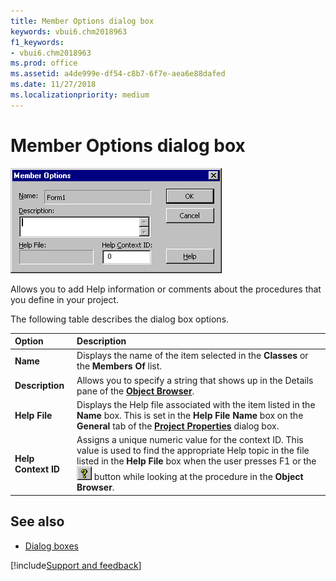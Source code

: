 ```yaml
---
title: Member Options dialog box
keywords: vbui6.chm2018963
f1_keywords:
- vbui6.chm2018963
ms.prod: office
ms.assetid: a4de999e-df54-c8b7-6f7e-aea6e88dafed
ms.date: 11/27/2018
ms.localizationpriority: medium
---
```



# Member Options dialog box

![Member options dialog box](../../../images/membropt_ZA01201624.gif)

Allows you to add Help information or comments about the procedures that you define in your project.

The following table describes the dialog box options.

|Option|Description|
|:-----|:----------|
|**Name**|Displays the name of the item selected in the **Classes** or the **Members Of** list.|
|**Description**|Allows you to specify a string that shows up in the Details pane of the **[Object Browser](object-browser.md)**.|
|**Help File**|Displays the Help file associated with the item listed in the **Name** box. This is set in the **Help File Name** box on the **General** tab of the **[Project Properties](project-properties-dialog-box.md)** dialog box.|
|**Help Context ID**|Assigns a unique numeric value for the context ID. This value is used to find the appropriate Help topic in the file listed in the **Help File** box when the user presses F1 or the ![Help button](../../../images/but_help_ZA01201583.gif) button while looking at the procedure in the **Object Browser**.|


## See also

- [Dialog boxes](../dialog-boxes.md)

[!include[Support and feedback](~/includes/feedback-boilerplate.md)]